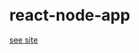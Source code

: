 # react-node-app

[see site](https://www.freecodecamp.org/news/how-to-create-a-react-app-with-a-node-backend-the-complete-guide/)
